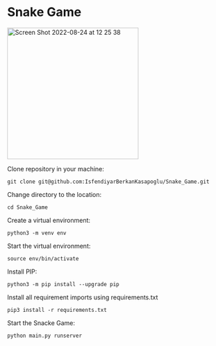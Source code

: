 # Snake Game

<img width="302c" alt="Screen Shot 2022-08-24 at 12 25 38" src="https://user-images.githubusercontent.com/84452695/186397849-ced9b866-f26c-4316-9168-07ffa7e1869e.png">

Clone repository in your machine:
```
git clone git@github.com:IsfendiyarBerkanKasapoglu/Snake_Game.git
```

Change directory to the location:
```
cd Snake_Game
```

Create a virtual environment:
``` 
python3 -m venv env
```

Start the virtual environment:
```
source env/bin/activate
```
Install PIP:
```
python3 -m pip install --upgrade pip
```

Install all requirement imports using requirements.txt
```
pip3 install -r requirements.txt 
```

Start the Snacke Game:
```
python main.py runserver
```


